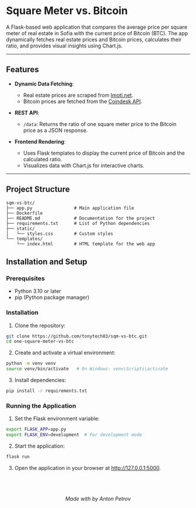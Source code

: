# Square Meter vs. Bitcoin

A Flask-based web application that compares the average price per square meter of real estate in Sofia with the current price of Bitcoin (BTC). The app dynamically fetches real estate prices and Bitcoin prices, calculates their ratio, and provides visual insights using Chart.js.

---

## Features

- **Dynamic Data Fetching**:
  - Real estate prices are scraped from [Imoti.net](https://www.imoti.net/bg/sredni-ceni).
  - Bitcoin prices are fetched from the [Coindesk API](https://www.coindesk.com/coindesk-api).

- **REST API**:
  - `/data`: Returns the ratio of one square meter price to the Bitcoin price as a JSON response.

- **Frontend Rendering**:
  - Uses Flask templates to display the current price of Bitcoin and the calculated ratio.
  - Visualizes data with Chart.js for interactive charts.

---

## Project Structure

```plain
sqm-vs-btc/
├── app.py                # Main application file
├── Dockerfile
├── README.md             # Documentation for the project
├── requirements.txt      # List of Python dependencies
├── static/
│   └── styles.css        # Custom styles
└── templates/
    └── index.html        # HTML template for the web app
```

## Installation and Setup
### Prerequisites
- Python 3.10 or later
- pip (Python package manager)

### Installation
1. Clone the repository:
```sh
git clone https://github.com/tonytech83/sqm-vs-btc.git
cd one-square-meter-vs-btc
```
2. Create and activate a virtual environment:
```sh
python -m venv venv
source venv/bin/activate   # On Windows: venv\Scripts\activate
```
3. Install dependencies:
```sh
pip install -r requirements.txt
```
### Running the Application
1. Set the Flask environment variable:
```sh
export FLASK_APP=app.py
export FLASK_ENV=development  # For development mode
```
2. Start the application:
```sh
flask run
```
3. Open the application in your browser at http://127.0.0.1:5000.

<br/>
<br/>

<h6 align="center"> Made with by Anton Petrov </h6>
